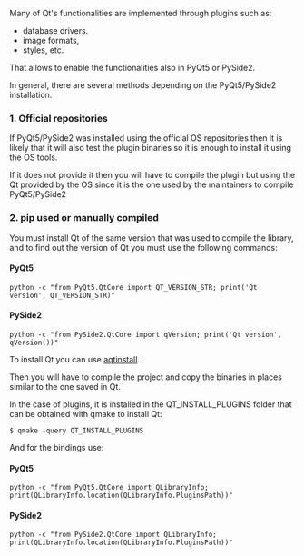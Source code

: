 Many of Qt's functionalities are implemented through plugins such as:

- database drivers.
- image formats,
- styles, etc.

That allows to enable the functionalities also in PyQt5 or PySide2.

In general, there are several methods depending on the PyQt5/PySide2 installation.

### 1. Official repositories

If PyQt5/PySide2 was installed using the official OS repositories then it is likely that it will also test the plugin binaries so it is enough to install it using the OS tools.

If it does not provide it then you will have to compile the plugin but using the Qt provided by the OS since it is the one used by the maintainers to compile PyQt5/PySide2

### 2. pip used or manually compiled

You must install Qt of the same version that was used to compile the library, and to find out the version of Qt you must use the following commands:

#### PyQt5

```console
python -c "from PyQt5.QtCore import QT_VERSION_STR; print('Qt version', QT_VERSION_STR)"
```

#### PySide2

```console
python -c "from PySide2.QtCore import qVersion; print('Qt version', qVersion())"
```

To install Qt you can use [aqtinstall](https://github.com/miurahr/aqtinstall).

Then you will have to compile the project and copy the binaries in places similar to the one saved in Qt.

In the case of plugins, it is installed in the QT_INSTALL_PLUGINS folder that can be obtained with qmake to install Qt:

```console
$ qmake -query QT_INSTALL_PLUGINS
```

And for the bindings use:

#### PyQt5
```
python -c "from PyQt5.QtCore import QLibraryInfo; print(QLibraryInfo.location(QLibraryInfo.PluginsPath))"
```

#### PySide2
```
python -c "from PySide2.QtCore import QLibraryInfo; print(QLibraryInfo.location(QLibraryInfo.PluginsPath))"
```
